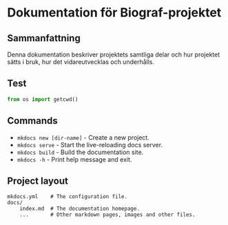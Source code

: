 # Dokumentation för Biograf-projektet

## Sammanfattning

Denna dokumentation beskriver projektets samtliga delar och hur projektet sätts i bruk, hur det vidareutvecklas och underhålls.

## Test

``` python
from os import getcwd()
```

## Commands

* `mkdocs new [dir-name]` - Create a new project.
* `mkdocs serve` - Start the live-reloading docs server.
* `mkdocs build` - Build the documentation site.
* `mkdocs -h` - Print help message and exit.

## Project layout

    mkdocs.yml    # The configuration file.
    docs/
        index.md  # The documentation homepage.
        ...       # Other markdown pages, images and other files.
